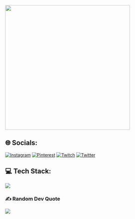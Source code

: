 <img src='https://randommeme-five.vercel.app/' style="height: 400px;"/>

## 🌐 Socials:
[![Instagram](https://img.shields.io/badge/Instagram-%23E4405F.svg?logo=Instagram&logoColor=white)](https://instagram.com/muharkim) [![Pinterest](https://img.shields.io/badge/Pinterest-%23E60023.svg?logo=Pinterest&logoColor=white)](https://pinterest.com/muharkim) [![Twitch](https://img.shields.io/badge/Twitch-%239146FF.svg?logo=Twitch&logoColor=white)](https://twitch.tv/jendaya) [![Twitter](https://img.shields.io/badge/Twitter-%231DA1F2.svg?logo=Twitter&logoColor=white)](https://twitter.com/muharkim) 

## 💻 Tech Stack:
<p align="left">
  <a href="https://skillicons.dev">
    <img src="https://skillicons.dev/icons?i=git,cpp,cs,html,css,php,javascript,laravel,bootstrap,figma,unity,mysql,sqlite" />
  </a>
</p>

### ✍️ Random Dev Quote
![](https://quotes-github-readme.vercel.app/api?type=horizontal&theme=gruvbox)
